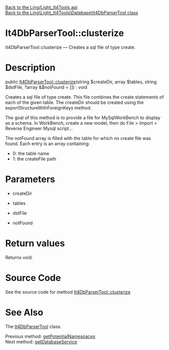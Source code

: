 [Back to the Ling/Light_It4Tools api](https://github.com/lingtalfi/Light_It4Tools/blob/master/doc/api/Ling/Light_It4Tools.md)<br>
[Back to the Ling\Light_It4Tools\Database\It4DbParserTool class](https://github.com/lingtalfi/Light_It4Tools/blob/master/doc/api/Ling/Light_It4Tools/Database/It4DbParserTool.md)


It4DbParserTool::clusterize
================



It4DbParserTool::clusterize — Creates a sql file of type create.




Description
================


public [It4DbParserTool::clusterize](https://github.com/lingtalfi/Light_It4Tools/blob/master/doc/api/Ling/Light_It4Tools/Database/It4DbParserTool/clusterize.md)(string $createDir, array $tables, string $dstFile, ?array &$notFound = []) : void




Creates a sql file of type create.
This file combines the create statements of each of the given table.
The createDir should be created using the exportStructureWithForeignKeys method.

The goal of this method is to provide a file for MySqlWorkBench to display as a schema.
In WorkBench, create a new model, then do File > Import > Reverse Engineer Mysql script...

The notFound array is filled with the table for which no create file was found.
Each entry is an array containing:
- 0: the table name
- 1: the createFile path




Parameters
================


- createDir

    

- tables

    

- dstFile

    

- notFound

    


Return values
================

Returns void.








Source Code
===========
See the source code for method [It4DbParserTool::clusterize](https://github.com/lingtalfi/Light_It4Tools/blob/master/Database/It4DbParserTool.php#L367-L380)


See Also
================

The [It4DbParserTool](https://github.com/lingtalfi/Light_It4Tools/blob/master/doc/api/Ling/Light_It4Tools/Database/It4DbParserTool.md) class.

Previous method: [getPotentialNamespaces](https://github.com/lingtalfi/Light_It4Tools/blob/master/doc/api/Ling/Light_It4Tools/Database/It4DbParserTool/getPotentialNamespaces.md)<br>Next method: [getDatabaseService](https://github.com/lingtalfi/Light_It4Tools/blob/master/doc/api/Ling/Light_It4Tools/Database/It4DbParserTool/getDatabaseService.md)<br>

